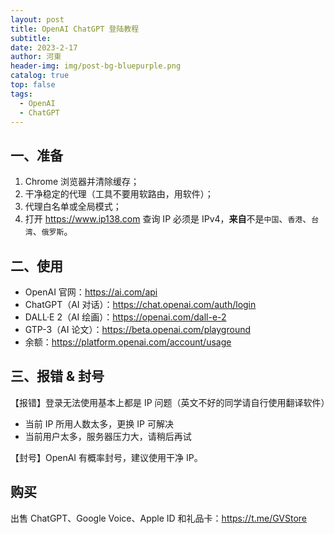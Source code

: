 ```yaml
---
layout: post
title: OpenAI ChatGPT 登陆教程
subtitle: 
date: 2023-2-17
author: 河東
header-img: img/post-bg-bluepurple.png
catalog: true
top: false
tags:
  - OpenAI
  - ChatGPT
---
```


## 一、准备

1. Chrome 浏览器并清除缓存；
2. 干净稳定的代理（工具不要用软路由，用软件）；
3. 代理白名单或全局模式；
4. 打开 <https://www.ip138.com> 查询 IP 必须是 IPv4，**来自**不是`中国`、`香港`、`台湾`、`俄罗斯`。

## 二、使用
- OpenAI 官网：<https://ai.com/api>
- ChatGPT（AI 对话）：<https://chat.openai.com/auth/login>
- DALL·E 2（AI 绘画）：<https://openai.com/dall-e-2>
- GTP-3（AI 论文）：<https://beta.openai.com/playground>
- 余额：<https://platform.openai.com/account/usage>

## 三、报错 & 封号

【报错】登录无法使用基本上都是 IP 问题（英文不好的同学请自行使用翻译软件）

- 当前 IP 所用人数太多，更换 IP 可解决
- 当前用户太多，服务器压力大，请稍后再试

【封号】OpenAI 有概率封号，建议使用干净 IP。

## 购买

出售 ChatGPT、Google Voice、Apple ID 和礼品卡：<https://t.me/GVStore>